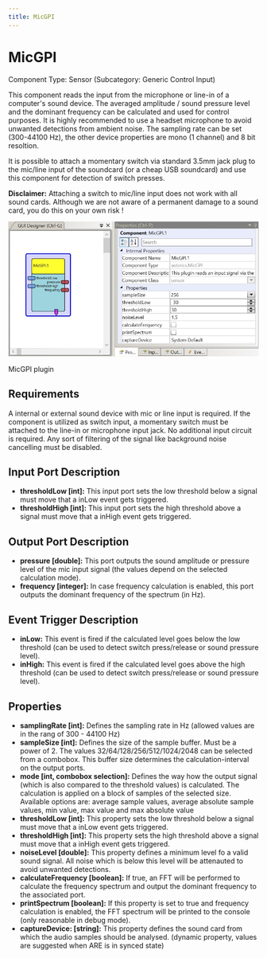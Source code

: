 ```yaml
---
title: MicGPI
---
```


# MicGPI

Component Type: Sensor (Subcategory: Generic Control Input)

This component reads the input from the microphone or line-in of a computer's sound device. The averaged amplitude / sound pressure level and the dominant frequency can be calculated and used for control purposes. It is highly recommended to use a headset microphone to avoid unwanted detections from ambient noise. The sampling rate can be set (300-44100 Hz), the other device properties are mono (1 channel) and 8 bit resoltion.

It is possible to attach a momentary switch via standard 3.5mm jack plug to the mic/line input of the soundcard (or a cheap USB soundcard) and use this component for detection of switch presses.

**Disclaimer:** Attaching a switch to mic/line input does not work with all sound cards. Although we are not aware of a permanent damage to a sound card, you do this on your own risk !

![Screenshot: MicGPI plugin](img/micgpi.png "Screenshot: MicGPI plugin")

MicGPI plugin

## Requirements

A internal or external sound device with mic or line input is required. If the component is utilized as switch input, a momentary switch must be attached to the line-in or microphone input jack. No additional input circuit is required. Any sort of filtering of the signal like background noise cancelling must be disabled.

## Input Port Description

*   **thresholdLow \[int\]:** This input port sets the low threshold below a signal must move that a inLow event gets triggered.
*   **thresholdHigh \[int\]:** This input port sets the high threshold above a signal must move that a inHigh event gets triggered.

## Output Port Description

*   **pressure \[double\]:** This port outputs the sound amplitude or pressure level of the mic input signal (the values depend on the selected calculation mode).
*   **frequency \[integer\]:** In case frequency calculation is enabled, this port outputs the dominant frequency of the spectrum (in Hz).

## Event Trigger Description

*   **inLow:** This event is fired if the calculated level goes below the low threshold (can be used to detect switch press/release or sound pressure level).
*   **inHigh:** This event is fired if the calculated level goes above the high threshold (can be used to detect switch press/release or sound pressure level).

## Properties

*   **samplingRate \[int\]:** Defines the sampling rate in Hz (allowed values are in the rang of 300 - 44100 Hz)
*   **sampleSize \[int\]:** Defines the size of the sample buffer. Must be a power of 2. The values 32/64/128/256/512/1024/2048 can be selected from a combobox. This buffer size determines the calculation-interval on the output ports.
*   **mode \[int, combobox selection\]:** Defines the way how the output signal (which is also compared to the threshold values) is calculated. The calculation is applied on a block of samples of the selected size. Available options are: average sample values, average absolute sample values, min value, max value and max absolute value
*   **thresholdLow \[int\]:** This property sets the low threshold below a signal must move that a inLow event gets triggered.
*   **thresholdHigh \[int\]:** This property sets the high threshold above a signal must move that a inHigh event gets triggered.
*   **noiseLevel \[double\]:** This property defines a minimum level fo a valid sound signal. All noise which is below this level will be attenauted to avoid unwanted detections.
*   **calculateFrequency \[boolean\]:** If true, an FFT will be performed to calculate the frequency spectrum and output the dominant frequency to the associated port.
*   **printSpectrum \[boolean\]:** If this property is set to true and frequency calculation is enabled, the FFT spectrum will be printed to the console (only reasonable in debug mode).
*   **captureDevice: \[string\]:** This property defines the sound card from which the audio samples should be analysed. (dynamic property, values are suggested when ARE is in synced state)